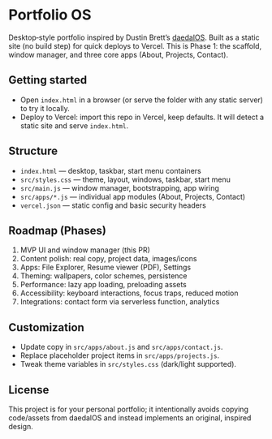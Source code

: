 # Portfolio OS

Desktop‑style portfolio inspired by Dustin Brett’s [daedalOS]. Built as a static site (no build step) for quick deploys to Vercel. This is Phase 1: the scaffold, window manager, and three core apps (About, Projects, Contact).

## Getting started

- Open `index.html` in a browser (or serve the folder with any static server) to try it locally.
- Deploy to Vercel: import this repo in Vercel, keep defaults. It will detect a static site and serve `index.html`.

## Structure

- `index.html` — desktop, taskbar, start menu containers
- `src/styles.css` — theme, layout, windows, taskbar, start menu
- `src/main.js` — window manager, bootstrapping, app wiring
- `src/apps/*.js` — individual app modules (About, Projects, Contact)
- `vercel.json` — static config and basic security headers

## Roadmap (Phases)

1) MVP UI and window manager (this PR)
2) Content polish: real copy, project data, images/icons
3) Apps: File Explorer, Resume viewer (PDF), Settings
4) Theming: wallpapers, color schemes, persistence
5) Performance: lazy app loading, preloading assets
6) Accessibility: keyboard interactions, focus traps, reduced motion
7) Integrations: contact form via serverless function, analytics

## Customization

- Update copy in `src/apps/about.js` and `src/apps/contact.js`.
- Replace placeholder project items in `src/apps/projects.js`.
- Tweak theme variables in `src/styles.css` (dark/light supported).

## License

This project is for your personal portfolio; it intentionally avoids copying code/assets from daedalOS and instead implements an original, inspired design.

[daedalOS]: https://github.com/DustinBrett/daedalOS


